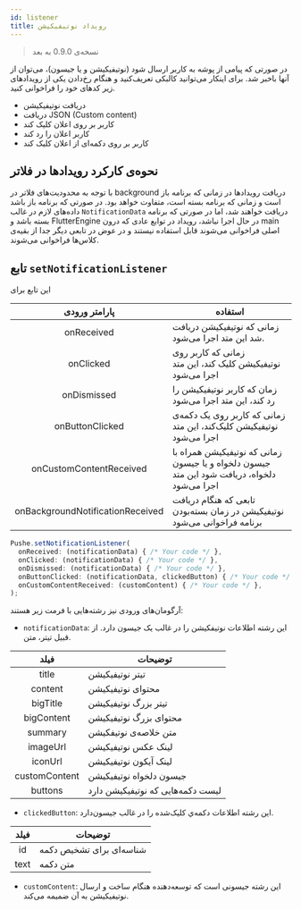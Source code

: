 ```yaml
---
id: listener
title: رویداد نوتیفیکیشن
---
```


<platform android />

> نسخه‌ی 0.9.0 به بعد

در صورتی که پیامی از پوشه به کاربر ارسال شود (نوتیفیکیشن و یا جیسون)، می‌توان از آنها باخبر شد.
برای اینکار می‌توانید کالبکی تعریف‌کنید و هنگام رخ‌دادن یکی از رویدادهای زیر کدهای خود را فراخوانی کنید.
* دریافت نوتیفیکیشن
* دریافت JSON (Custom content)
* کاربر بر روی اعلان کلیک کند
* کاربر اعلان را رد کند
* کاربر بر روی دکمه‌ای از اعلان کلیک کند

## نحوه‌ی کارکرد رویدادها در فلاتر

با توجه به محدودیت‌های فلاتر در
background
دریافت رویدادها در زمانی که برنامه باز است و زمانی که برنامه بسته است، متفاوت خواهد بود. در صورتی که برنامه باز باشد داده‌های لازم در غالب `NotificationData`
دریافت خواهند شد،‌ اما در صورتی که برنامه بسته باشد و
FlutterEngine
در حال اجرا نباشد، رویداد در توابع عادی که درون
main
اصلی فراخوانی می‌شوند قابل استفاده نیستند و در عوض در تابعی دیگر جدا از بقیه‌ی کلاس‌ها فراخوانی می‌شوند.


## تابع `setNotificationListener`

این تابع برای

|پارامتر ورودی|استفاده|
|:--:|--|
|onReceived|زمانی که نوتیفیکیشن دریافت شد این متد اجرا می‌شود.|
|onClicked|زمانی که کاربر روی نوتیفیکیشن کلیک کند، این متد اجرا می‌شود|
|onDismissed|زمان که کاربر نوتیفیکیشن را رد کند، این متد اجرا می‌شود|
|onButtonClicked|زمانی که کاربر روی یک دکمه‌ی نوتیفیکیشن کلیک‌کند، این متد اجرا می‌شود|
|onCustomContentReceived|زمانی که نوتیفیکیشن همراه با جیسون دلخواه و یا جیسون دلخواه‌، دریافت شود این متد اجرا می‌شود|
|onBackgroundNotificationReceived|تابعی که هنگام دریافت نوتیفیکیشن در زمان بسته‌بودن برنامه فراخوانی می‌شود|




```js
Pushe.setNotificationListener(
  onReceived: (notificationData) { /* Your code */ },
  onClicked: (notificationData) { /* Your code */ },
  onDismissed: (notificationData) { /* Your code */ },
  onButtonClicked: (notificationData, clickedButton) { /* Your code */ },
  onCustomContentReceived: (customContent) { /* Your code */ },
);
```

آرگومان‌های ورودی نیز رشته‌هایی با فرمت زیر هستند:

* `notificationData`: این رشته اطلاعات نوتیفکیشن را در غالب یک جیسون دارد. از قبیل تیتر، متن.

فیلد|توضیحات|
|:--:|--|
|title|تیتر نوتیفیکیشن|
|content|محتوای نوتیفیکیشن|
|bigTitle|تیتر بزرگ نوتیفیکیشن|
|bigContent|محتوای بزرگ نوتیفیکیشن|
|summary|متن خلاصه‌ی نوتیفکیشن|
|imageUrl|لینک عکس نوتیفیکیشن|
|iconUrl|لینک آیکون نوتیفیکیشن|
|customContent|جیسون دلخواه نوتیفیکیشن|
|buttons|لیست دکمه‌هایی که نوتیفیکیشن دارد|

* `clickedButton`: این رشته اطلاعات دکمه‌ي کلیک‌شده را در غالب جیسون‌دارد.

|فیلد|توضیحات|
|:--:|--|
|id|شناسه‌ای برای تشخیص دکمه|
|text|متن دکمه|

* `customContent`: این رشته جیسونی است که توسعه‌دهنده هنگام ساخت و ارسال نوتیفیکیشن به آن ضمیمه می‌کند.


